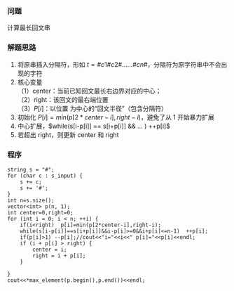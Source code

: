 ### 问题
计算最长回文串
### 解题思路
1. 将原串插入分隔符，形如 $t=\#c1\#c2\#……\#cn\#$，分隔符为原字符串中不会出现的字符
2. 核心变量\
（1）center：当前已知回文最长右边界对应的中心；\
（2）right：该回文的最右端位置\
（3）$P[i]$：以位置  为中心的“回文半径”（包含分隔符）
3. 初始化 $P[i]=min(p[2*center-i], right-i)$，避免了从 1 开始暴力扩展
4. 中心扩展，$while(s[i-p[i]] == s[i+p[i]] && ... ) ++p[i]$
5. 若超出 right，则更新 center 和 right
### 程序
```
string s = "#";
for (char c : s_input) {
    s += c;
    s += '#';
}
int n=s.size();
vector<int> p(n, 1);
int center=0,right=0;
for (int i = 0; i < n; ++i) {
    if(i<right)  p[i]=min(p[2*center-i],right-i);
    while(s[i-p[i]]==s[i+p[i]]&&i-p[i]>=0&&i+p[i]<=n-1)  ++p[i];
    if(p[i]>1) --p[i];//cout<<"i="<<i<<" p[i]="<<p[i]<<endl;
    if (i + p[i] > right) {
        center = i;
        right = i + p[i];
    }

}
cout<<*max_element(p.begin(),p.end())<<endl;
```